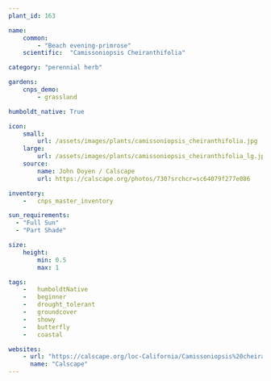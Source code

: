 ```yaml
---
plant_id: 163 

name: 
    common: 
        - "Beach evening-primrose"  
    scientific:  "Camissoniopsis Cheiranthifolia"   

category: "perennial herb"

gardens:
    cnps_demo:
        - grassland

humboldt_native: True

icon: 
    small: 
        url: /assets/images/plants/camissoniopsis_cheiranthifolia.jpg 
    large: 
        url: /assets/images/plants/camissoniopsis_cheiranthifolia_lg.jpg 
    source: 
        name: John Doyen / Calscape 
        url: https://calscape.org/photos/730?srchcr=sc64079f277e086 

inventory: 
    -   cnps_master_inventory

sun_requirements:
  - "Full Sun"
  - "Part Shade"

size:
    height: 
        min: 0.5
        max: 1

tags:  
    -   humboldtNative
    -   beginner
    -   drought_tolerant
    -   groundcover
    -   showy
    -   butterfly
    -   coastal

websites:
    - url: "https://calscape.org/loc-California/Camissoniopsis%20cheiranthifolia%20(Beach%20Primrose)"
      name: "Calscape"
---
```








